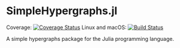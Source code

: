 # SimpleHypergraphs.jl

Coverage: [![Coverage Status](https://coveralls.io/repos/github/pszufe/SimpleHypergraphs.jl/badge.svg?branch=master)](https://coveralls.io/github/pszufe/SimpleHypergraphs.jl?branch=master) Linux and macOS: [![Build Status](https://travis-ci.org/pszufe/SimpleHypergraphs.jl.svg?branch=master)](https://travis-ci.org/pszufe/SimpleHypergraphs.jl)

A simple hypergraphs package for the Julia programming language.
